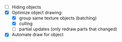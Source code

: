 - [ ] Hiding objects
- [x] Optimize object drawing:
  - [x] group same texture objects (batching)
  - [x] culling
  - [ ] partial updates (only redraw parts that changed)
- [x] Automate draw for object